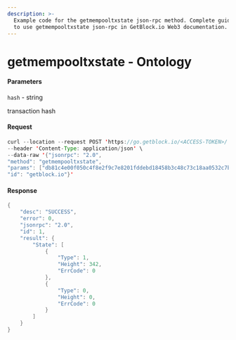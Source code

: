 ```yaml
---
description: >-
  Example code for the getmempooltxstate json-rpc method. Сomplete guide on how
  to use getmempooltxstate json-rpc in GetBlock.io Web3 documentation.
---
```


# getmempooltxstate - Ontology

#### Parameters

`hash` - string

transaction hash

#### Request

```java
curl --location --request POST 'https://go.getblock.io/<ACCESS-TOKEN>/' \
--header 'Content-Type: application/json' \
--data-raw '{"jsonrpc": "2.0",
"method": "getmempooltxstate",
"params": ["db81c4e00f050c4f8e2f9c7e8201fddebd18458b3c48c73c18aa0532c7b5c43c"],
"id": "getblock.io"}'
```

#### Response

```java
{
    "desc": "SUCCESS",
    "error": 0,
    "jsonrpc": "2.0",
    "id": 1,
    "result": {
        "State": [
            {
                "Type": 1,
                "Height": 342,
                "ErrCode": 0
            },
            {
                "Type": 0,
                "Height": 0,
                "ErrCode": 0
            }
        ]
    }
}
```
